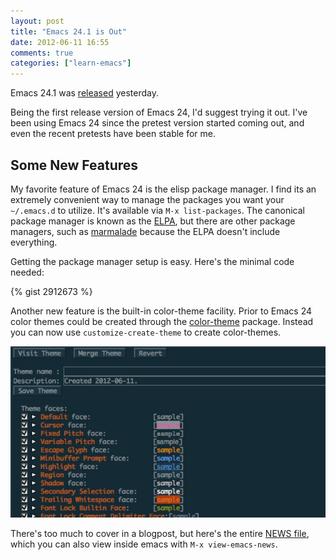 ```yaml
---
layout: post
title: "Emacs 24.1 is Out"
date: 2012-06-11 16:55
comments: true
categories: ["learn-emacs"]
---
```


Emacs 24.1 was
[released](http://lists.gnu.org/archive/html/emacs-devel/2012-06/msg00164.html)
yesterday.

Being the first release version of Emacs 24, I'd suggest trying it
out.  I've been using Emacs 24 since the pretest version started
coming out, and even the recent pretests have been stable for me.

<!--more-->

## Some New Features

My favorite feature of Emacs 24 is the elisp package manager.  I find
its an extremely convenient way to manage the packages you want your
`~/.emacs.d` to utilize. It's available via `M-x list-packages`.  The
canonical package manager is known as the
[ELPA](http://tromey.com/elpa/), but there are other package
managers, such as [marmalade](http://marmalade-repo.org/) because the
ELPA doesn't include everything.

Getting the package manager setup is easy.  Here's the minimal code
needed:

{% gist 2912673 %}

Another new feature is the built-in color-theme facility.  Prior to
Emacs 24 color themes could be created through the
[color-theme](http://www.emacswiki.org/cgi-bin/wiki?ColorTheme)
package.  Instead you can now use `customize-create-theme` to create
color-themes.

<img src="/images/customize-create-theme.jpg" class ="center"/>

There's too much to cover in a blogpost, but here's the entire
[NEWS file](https://www.gnu.org/software/emacs/NEWS.24.1), which you
can also view inside emacs with  `M-x view-emacs-news`.
